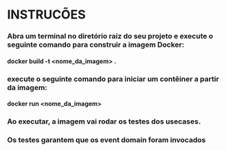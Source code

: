 # INSTRUCÕES

### Abra um terminal no diretório raiz do seu projeto e execute o seguinte comando para construir a imagem Docker:

#### docker build -t <nome_da_imagem> .

### execute o seguinte comando para iniciar um contêiner a partir da imagem:

#### docker run <nome_da_imagem>

### Ao executar, a imagem vai rodar os testes dos usecases. 

### Os testes garantem que os event domain foram invocados
